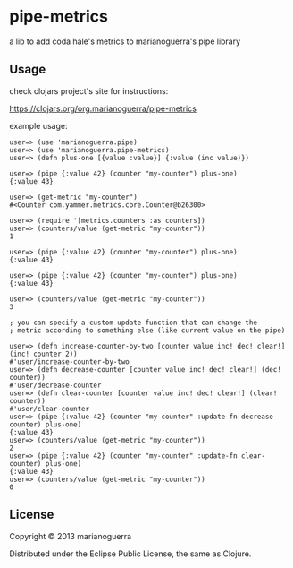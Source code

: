 # pipe-metrics

a lib to add coda hale's metrics to marianoguerra's pipe library

## Usage

check clojars project's site for instructions:

https://clojars.org/org.marianoguerra/pipe-metrics

example usage:

	user=> (use 'marianoguerra.pipe)
	user=> (use 'marianoguerra.pipe-metrics)
	user=> (defn plus-one [{value :value}] {:value (inc value)})

	user=> (pipe {:value 42} (counter "my-counter") plus-one)
	{:value 43}

	user=> (get-metric "my-counter")
	#<Counter com.yammer.metrics.core.Counter@b26300>

	user=> (require '[metrics.counters :as counters])
	user=> (counters/value (get-metric "my-counter"))
	1

	user=> (pipe {:value 42} (counter "my-counter") plus-one)
	{:value 43}

	user=> (pipe {:value 42} (counter "my-counter") plus-one)
	{:value 43}

	user=> (counters/value (get-metric "my-counter"))
	3

	; you can specify a custom update function that can change the
	; metric according to something else (like current value on the pipe)

	user=> (defn increase-counter-by-two [counter value inc! dec! clear!] (inc! counter 2))
	#'user/increase-counter-by-two
	user=> (defn decrease-counter [counter value inc! dec! clear!] (dec! counter))
	#'user/decrease-counter
	user=> (defn clear-counter [counter value inc! dec! clear!] (clear! counter))
	#'user/clear-counter
	user=> (pipe {:value 42} (counter "my-counter" :update-fn decrease-counter) plus-one)
	{:value 43}
	user=> (counters/value (get-metric "my-counter"))
	2
	user=> (pipe {:value 42} (counter "my-counter" :update-fn clear-counter) plus-one)
	{:value 43}
	user=> (counters/value (get-metric "my-counter"))
	0

## License

Copyright © 2013 marianoguerra

Distributed under the Eclipse Public License, the same as Clojure.

